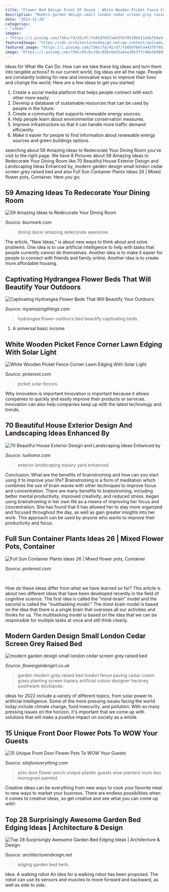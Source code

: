 ```yaml
---
title: "Flower Bed Design Front Of House : White Wooden Picket Fence Corner Lawn Edging With Solar Light"
description: "Modern garden design small london cedar screen grey raised bed"
date: "2022-11-26"
categories:
- "ideas"
images:
- "https://i.pinimg.com/736x/fd/45/d7/fd45d7607a443fbf95396611ebbfb0e4.jpg"
featuredImage: "https://cdn.architecturendesign.net/wp-content/uploads/2015/04/Garden-Bed-Edging-Ideas-AD-27.jpg"
featured_image: "https://i.pinimg.com/736x/fd/45/d7/fd45d7607a443fbf95396611ebbfb0e4.jpg"
image: "https://i.pinimg.com/736x/85/bc/0e/85bc0ee5a4ea3013f7c46e3b9892afc9.jpg"
---
```



Ideas for What We Can Do: How can we take these big ideas and turn them into tangible actions?
In our current world, big ideas are all the rage. People are constantly looking for new and innovative ways to improve their lives and change the world. Here are a few ideas to get you started: 
1. Create a social media platform that helps people connect with each other more easily. 
2. Develop a database of sustainable resources that can be used by people in the future. 
3. Create a community that supports renewable energy sources. 
4. Help people learn about environmental conservation measures. 
5. Improve infrastructure so that it can handle more traffic demand efficiently. 
6. Make it easier for people to find information about renewable energy sources and green buildings options.

	

		
searching about 59 Amazing Ideas to Redecorate Your Dining Room you've visit to the right page. We have 8 Pictures about 59 Amazing Ideas to Redecorate Your Dining Room like 70 Beautiful House Exterior Design and Landscaping Ideas Enhanced by, modern garden design small london cedar screen grey raised bed and also Full Sun Container Plants Ideas 26 | Mixed flower pots, Container. Here you go:
		
    
## 59 Amazing Ideas To Redecorate Your Dining Room

<img loading=lazy src="https://www.blurmark.com/wp-content/uploads/2017/05/Awesome-Dining-Room-Decor-With-Large-Chandelier.jpg" onerror="this.onerror=null;this.src='https://tse1.mm.bing.net/th?id=OIP.sgY2-a_iKg0mOzRnbdOlKQHaJ4&amp;pid=15.1';" alt="59 Amazing Ideas to Redecorate Your Dining Room">

_Source: blurmark.com_

>dining decor amazing redecorate awesome. 

	

The article, "New Ideas," is about new ways to think about and solve problems. One idea is to use artificial intelligence to help with tasks that people currently cannot do themselves. Another idea is to make it easier for people to connect with friends and family online. Another idea is to create more affordable housing.

    
## Captivating Hydrangea Flower Beds That Will Beautify Your Outdoors

<img loading=lazy src="http://myamazingthings.com/wp-content/uploads/2017/04/outdoors.png" onerror="this.onerror=null;this.src='https://tse3.mm.bing.net/th?id=OIP.9K2sNem8sGW3adn9uqeXSgHaLB&amp;pid=15.1';" alt="Captivating Hydrangea Flower Beds That Will Beautify Your Outdoors">

_Source: myamazingthings.com_

>hydrangea flower outdoors bed beautify captivating beds. 

	

1. A universal basic income

    
## White Wooden Picket Fence Corner Lawn Edging With Solar Light

<img loading=lazy src="https://i.pinimg.com/736x/fd/45/d7/fd45d7607a443fbf95396611ebbfb0e4.jpg" onerror="this.onerror=null;this.src='https://tse2.mm.bing.net/th?id=OIP.pyt7ZYjZ4vSuDBRsPKdp-gHaF1&amp;pid=15.1';" alt="White Wooden Picket Fence Corner Lawn Edging With Solar Light">

_Source: pinterest.com_

>picket solar fences. 

	

Why innovation is important
Innovation is important because it allows companies to quickly and easily improve their products or services. Innovation can also help companies keep up with the latest technology and trends.

    
## 70 Beautiful House Exterior Design And Landscaping Ideas Enhanced By

<img loading=lazy src="https://www.lushome.com/wp-content/uploads/2014/06/house-exterior-design-yard-landscaping-topiary-15.jpg" onerror="this.onerror=null;this.src='https://tse4.mm.bing.net/th?id=OIP.S_4rYdDoGrujiZt2nue9bwAAAA&amp;pid=15.1';" alt="70 Beautiful House Exterior Design and Landscaping Ideas Enhanced by">

_Source: lushome.com_

>exterior landscaping topiary yard enhanced. 

	

Conclusion: What are the benefits of brainstroming and how can you start using it to improve your life?
Brainstroming is a form of meditation which combines the use of brain waves with other techniques to improve focus and concentration. There are many benefits to brainstroming, including better mental productivity, improved creativity, and reduced stress. began using brainstroming in her own life as a means of improving her focus and concentration. She has found that it has allowed her to stay more organized and focused throughout the day, as well as gain greater insights into her work. This approach can be used by anyone who wants to improve their productivity and focus.

    
## Full Sun Container Plants Ideas 26 | Mixed Flower Pots, Container

<img loading=lazy src="https://i.pinimg.com/736x/85/bc/0e/85bc0ee5a4ea3013f7c46e3b9892afc9.jpg" onerror="this.onerror=null;this.src='https://tse3.mm.bing.net/th?id=OIP.m_DC3hDZYWmCBmudoQ4wSAHaNK&amp;pid=15.1';" alt="Full Sun Container Plants Ideas 26 | Mixed flower pots, Container">

_Source: pinterest.com_

>. 

	

How do these ideas differ from what we have learned so far?
This article is about two different ideas that have been developed recently in the field of cognitive science. The first idea is called the "mind-brain" model and the second is called the "multitasking model." The mind-brain model is based on the idea that there is a single brain that oversees all our activities and thinks for us. The multitasking model is based on the idea that we can be responsible for multiple tasks at once and still think clearly.

    
## Modern Garden Design Small London Cedar Screen Grey Raised Bed

<img loading=lazy src="http://flowergardengirl.co.uk/wp-content/uploads/2017/09/modern-garden-design-small-london-cedar-screen-grey-raised-bed-artificial-grass-cream-paving-primrose-hill-belsize-park.jpg" onerror="this.onerror=null;this.src='https://tse1.mm.bing.net/th?id=OIP.NNeSPwfkaPqxAlU2Uj61NQHaJ4&amp;pid=15.1';" alt="modern garden design small london cedar screen grey raised bed">

_Source: flowergardengirl.co.uk_

>garden modern grey raised bed london fence paving cedar cream grass planting screen topiary artificial colour designer hackney southwark docklands. 

	

ideas for 2022 include a variety of different topics, from solar power to artificial intelligence. Some of the more pressing issues facing the world today include climate change, food insecurity, and pollution. With so many pressing issues on the horizon, it's important that we come up with solutions that will make a positive impact on society as a whole.

    
## 15 Unique Front Door Flower Pots To WOW Your Guests

<img loading=lazy src="http://siteforeverything.com/wp-content/uploads/2017/04/Front-Door-Pots-03.jpg" onerror="this.onerror=null;this.src='https://tse3.mm.bing.net/th?id=OIP.Ogo2ZfZmstqBvn4KbgPJVgHaLG&amp;pid=15.1';" alt="15 Unique Front Door Flower Pots To WOW Your Guests">

_Source: siteforeverything.com_

>pots door flower porch unique planter guests wow planters mum duo monogram painted. 

	

Creative ideas can be everything from new ways to cook your favorite meal to new ways to market your business. There are endless possibilities when it comes to creative ideas, so get creative and see what you can come up with!

    
## Top 28 Surprisingly Awesome Garden Bed Edging Ideas | Architecture &amp; Design

<img loading=lazy src="https://cdn.architecturendesign.net/wp-content/uploads/2015/04/Garden-Bed-Edging-Ideas-AD-27.jpg" onerror="this.onerror=null;this.src='https://tse1.mm.bing.net/th?id=OIP.2wt9rqbQuikhidolXVdYAQHaLH&amp;pid=15.1';" alt="Top 28 Surprisingly Awesome Garden Bed Edging Ideas | Architecture &amp; Design">

_Source: architecturendesign.net_

>edging garden bed herb. 

	

Idea: A walking robot
An idea for a walking robot has been proposed. The robot can use its sensors and muscles to move forward and backward, as well as side to side.

